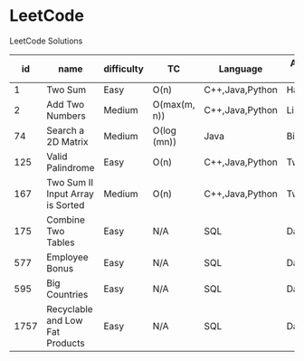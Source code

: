 # LeetCode
LeetCode Solutions

id|name|difficulty|TC|Language|Approach to solve
---|---|---|---|---|---
1|Two Sum|Easy|O(n)|C++,Java,Python|HashMap,Map
2|Add Two Numbers|Medium|O(max(m, n))|C++,Java,Python|LinkedList
74|Search a 2D Matrix|Medium|O(log (mn))|Java|Binary Search
125|Valid Palindrome|Easy|O(n)|C++,Java,Python|Two Pointer
167|Two Sum II Input Array is Sorted|Medium|O(n)|C++,Java,Python|Two Pointer
175|Combine Two Tables|Easy|N/A|SQL|Database
577|Employee Bonus|Easy|N/A|SQL|Database
595|Big Countries|Easy|N/A|SQL|Database
1757|Recyclable and Low Fat Products|Easy|N/A|SQL|Database
